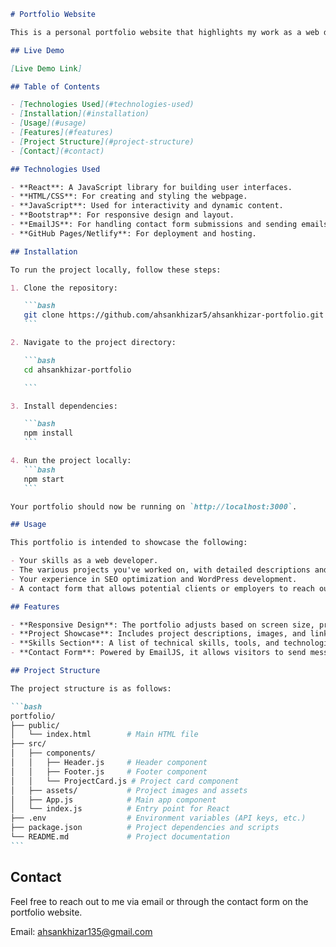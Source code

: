 ````markdown
# Portfolio Website

This is a personal portfolio website that highlights my work as a web developer and SEO specialist. It features various projects I've worked on, showcasing my skills in WordPress development, web design, and SEO optimization. This website serves as an online resume and a way for potential clients or employers to see my work.

## Live Demo

[Live Demo Link]

## Table of Contents

- [Technologies Used](#technologies-used)
- [Installation](#installation)
- [Usage](#usage)
- [Features](#features)
- [Project Structure](#project-structure)
- [Contact](#contact)

## Technologies Used

- **React**: A JavaScript library for building user interfaces.
- **HTML/CSS**: For creating and styling the webpage.
- **JavaScript**: Used for interactivity and dynamic content.
- **Bootstrap**: For responsive design and layout.
- **EmailJS**: For handling contact form submissions and sending emails.
- **GitHub Pages/Netlify**: For deployment and hosting.

## Installation

To run the project locally, follow these steps:

1. Clone the repository:

   ```bash
   git clone https://github.com/ahsankhizar5/ahsankhizar-portfolio.git
   ```

2. Navigate to the project directory:

   ```bash
   cd ahsankhizar-portfolio

   ```

3. Install dependencies:

   ```bash
   npm install
   ```

4. Run the project locally:
   ```bash
   npm start
   ```

Your portfolio should now be running on `http://localhost:3000`.

## Usage

This portfolio is intended to showcase the following:

- Your skills as a web developer.
- The various projects you've worked on, with detailed descriptions and images.
- Your experience in SEO optimization and WordPress development.
- A contact form that allows potential clients or employers to reach out to you.

## Features

- **Responsive Design**: The portfolio adjusts based on screen size, providing a good user experience on both mobile and desktop devices.
- **Project Showcase**: Includes project descriptions, images, and links to live websites.
- **Skills Section**: A list of technical skills, tools, and technologies used in the projects.
- **Contact Form**: Powered by EmailJS, it allows visitors to send messages directly from the website.

## Project Structure

The project structure is as follows:

```bash
portfolio/
├── public/
│   └── index.html        # Main HTML file
├── src/
│   ├── components/
│   │   ├── Header.js     # Header component
│   │   ├── Footer.js     # Footer component
│   │   └── ProjectCard.js # Project card component
│   ├── assets/           # Project images and assets
│   ├── App.js            # Main app component
│   └── index.js          # Entry point for React
├── .env                  # Environment variables (API keys, etc.)
├── package.json          # Project dependencies and scripts
└── README.md             # Project documentation
```
````

## Contact

Feel free to reach out to me via email or through the contact form on the portfolio website.

Email: ahsankhizar135@gmail.com

```

```
